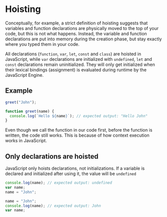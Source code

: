 # **Hoisting**

Conceptually, for example, a strict definition of hoisting suggests that variables and function declarations are
physically moved to the top of your code, but this is not what happens. Instead, the variable and function declarations
are put into memory during the creation phase, but stay exactly where you typed them in your code.

All declarations (`function`, `var`, `let`, `const` and `class`) are hoisted in JavaScript, while `var` declarations
are initialized with `undefined`, `let` and `const` declarations remain uninitialized. They will only get initialized
when their lexical bindings (assignment) is evaluated during runtime by the JavaScript Engine.

## **Example**

```js
greet("John");

function greet(name) {
  console.log(`Hello ${name}`); // expected output: "Hello John"
}
```

Even though we call the function in our code first, before the function is written, the code still works. This is
because of how context execution works in JavaScript.

## **Only declarations are hoisted**

JavaScript only hoists declarations, not initializations. If a variable is declared and initialized after using it,
the value will be `undefined`

```js
console.log(name); // expected output: undefined
var name;
name = "John";
```

```js
name = "John";
console.log(name); // expected output: John
var name;
```
